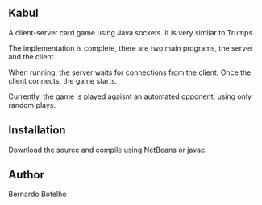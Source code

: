 Kabul
------

A client-server card game using Java sockets. It is very similar to Trumps.

The implementation is complete, there are two main programs, the server and the client.

When running, the server waits for connections from the client. Once the client connects, the game starts.

Currently, the game is played agaisnt an automated opponent, using only random plays.

Installation
----------

Download the source and compile using NetBeans or javac.

Author
--------

Bernardo Botelho
